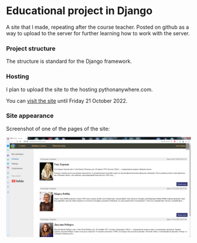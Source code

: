 # Educational project in Django
A site that I made, repeating after the course teacher. Posted on github as a way to upload to the server for further learning how to work with the server.

### Project structure
The structure is standard for the Django framework.

### Hosting
I plan to upload the site to the hosting pythonanywhere.com.

You can <a href="http://alexpod.pythonanywhere.com">visit the site</a> until Friday 21 October 2022.

### Site appearance
Screenshot of one of the pages of the site:
<p><img src="screenshot.png" width=1000></p>
   
